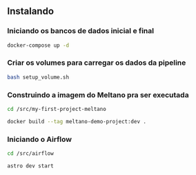 ## Instalando

### Iniciando os bancos de dados inicial e final

```bash
docker-compose up -d
```

### Criar os volumes para carregar os dados da pipeline

```bash
bash setup_volume.sh
```

### Construindo a imagem do Meltano pra ser executada

```bash
cd /src/my-first-project-meltano
```

```bash
docker build --tag meltano-demo-project:dev .
```

### Iniciando o Airflow

```bash
cd /src/airflow
```

```bash
astro dev start
```